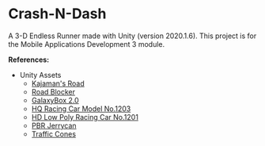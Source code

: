 # Crash-N-Dash
A 3-D Endless Runner made with Unity (version 2020.1.6). This project is for the Mobile Applications Development 3 module.

**References:**
* Unity Assets
  * [Kajaman's Road](https://assetstore.unity.com/packages/3d/environments/roadways/kajaman-s-roads-free-52628)
  * [Road Blocker](https://assetstore.unity.com/packages/3d/props/exterior/road-blocker-663)
  * [GalaxyBox 2.0](https://assetstore.unity.com/packages/2d/textures-materials/sky/galaxybox-2-0-84349)
  * [HQ Racing Car Model No.1203](https://assetstore.unity.com/packages/3d/vehicles/land/hq-racing-car-model-no-1203-139221)
  * [HD Low Poly Racing Car No.1201](https://assetstore.unity.com/packages/3d/vehicles/land/hd-low-poly-racing-car-no-1201-118603)
  * [PBR Jerrycan](https://assetstore.unity.com/packages/3d/props/pbr-jerrycan-free-80011)
  * [Traffic Cones](https://assetstore.unity.com/packages/3d/props/traffic-cones-34912)
